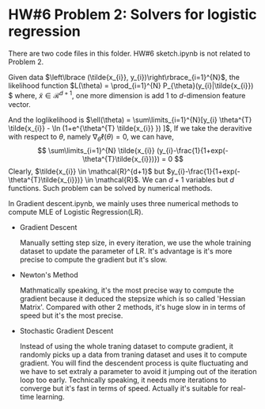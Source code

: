 # HW#6 Problem 2: Solvers for logistic regression

There are two code files in this folder. HW#6 sketch.ipynb is not related to Problem 2.

Given data $\left\lbrace (\tilde{x_{i}}, y_{i})\right\rbrace_{i=1}^{N}$, the likelihood function $L(\theta) = \prod_{i=1}^{N} P_{\theta}(y_{i}|\tilde{x_{i}}) $
where, $\tilde{x} \in \mathcal{R}^{d+1}$, one more dimension is add 1 to $d$-dimension feature vector.

And the loglikelihood is $\ell(\theta) = \sum\limits_{i=1}^{N}[y_{i} \theta^{T} \tilde{x_{i}} - \ln (1+e^{\theta^{T} \tilde{x_{i}} }) ]$, If we take the deravitive 
with respect to $\theta$, namely $\nabla_{\theta} \ell(\theta) = 0$, we can have,
$$
\sum\limits_{i=1}^{N} \tilde{x_{i}} (y_{i}-\frac{1}{1+exp(-\theta^{T}\tilde{x_{i}})}) = 0
$$
Clearly, $\tilde{x_{i}} \in \mathcal{R}^{d+1}$ but $y_{i}-\frac{1}{1+exp(-\theta^{T}\tilde{x_{i}})} \in \mathcal{R}$. We can $d+1$ variables but $d$ functions.
Such problem can be solved by numerical methods.

In Gradient descent.ipynb, we mainly uses three numerical methods to compute MLE of Logistic Regression(LR).

* Gradient Descent

  Manually setting step size, in every iteration, we use the whole training dataset to update the parameter of LR.
It's advantage is it's more precise to compute the gradient but it's slow.
  
* Newton's Method

  Mathmatically speaking, it's the most precise way to compute the gradient because it deduced the stepsize
which is so called 'Hessian Matrix'. Compared with other 2 methods, it's huge slow in in terms of speed 
but it's the most precise.

* Stochastic Gradient Descent
  
  Instead of using the whole traning dataset to compute gradient, it randomly picks up a data from traning dataset
and uses it to compute gradient. You will find the descendent process is quite fluctuating and we have to set 
extraly a parameter to avoid it jumping out of the iteration loop too early. Technically speaking, it needs more
iterations to converge but it's fast in terms of speed. Actually it's suitable for real-time learning.
